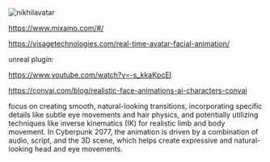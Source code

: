 
![nikhilavatar](https://github.com/user-attachments/assets/ee9e8dc5-4d4e-45df-9016-f3ae145dd188)

https://www.mixamo.com/#/

https://visagetechnologies.com/real-time-avatar-facial-animation/


unreal plugin:

https://www.youtube.com/watch?v=-s_kkaKpcEI

https://convai.com/blog/realistic-face-animations-ai-characters-convai

focus on creating smooth, natural-looking transitions, incorporating specific details like subtle eye movements and hair physics, and potentially utilizing techniques like inverse kinematics (IK) for realistic limb and body movement. In Cyberpunk 2077, the animation is driven by a combination of audio, script, and the 3D scene, which helps create expressive and natural-looking head and eye movements. 
